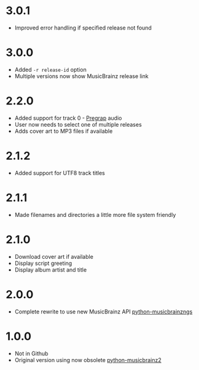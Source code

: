 # 3.0.1
* Improved error handling if specified release not found

# 3.0.0
* Added `-r release-id` option
* Multiple versions now show MusicBrainz release link

# 2.2.0
* Added support for track 0 - [Pregrap](https://en.wikipedia.org/wiki/Pregap) audio
* User now needs to select one of multiple releases
* Adds cover art to MP3 files if available

# 2.1.2
* Added support for UTF8 track titles

# 2.1.1
* Made filenames and directories a little more file system friendly

# 2.1.0
* Download cover art if available
* Display script greeting
* Display album artist and title

# 2.0.0
* Complete rewrite to use new MusicBrainz API [python-musicbrainzngs](https://github.com/alastair/python-musicbrainzngs)

# 1.0.0
* Not in Github
* Original version using now obsolete [python-musicbrainz2](https://musicbrainz.org/doc/python-musicbrainz2)
